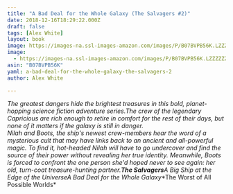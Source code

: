 ```yaml
---
title: "A Bad Deal for the Whole Galaxy (The Salvagers #2)"
date: 2018-12-16T18:29:22.000Z
draft: false
tags: [Alex White]
layout: book
image: https://images-na.ssl-images-amazon.com/images/P/B07BVPB56K.LZZZZZZZ.jpg
image: 
  - https://images-na.ssl-images-amazon.com/images/P/B07BVPB56K.LZZZZZZZ.jpg
asin: "B07BVPB56K"
yaml: a-bad-deal-for-the-whole-galaxy-the-salvagers-2
author: Alex White

---
```


**The greatest dangers hide the brightest treasures in this bold, planet-hopping science fiction adventure series.**The crew of the legendary Capricious are rich enough to retire in comfort for the rest of their days, but none of it matters if the galaxy is still in danger.   
Nilah and Boots, the ship's newest crew-members hear the word of a mysterious cult that may have links back to an ancient and all-powerful magic. To find it, hot-headed Nilah will have to go undercover and find the source of their power without revealing her true identity. Meanwhile, Boots is forced to confront the one person she'd hoped never to see again: her old, turn-coat treasure-hunting partner.**The Salvagers***A Big Ship at the Edge of the Universe**A Bad Deal for the Whole Galaxy**The Worst of All Possible Worlds*